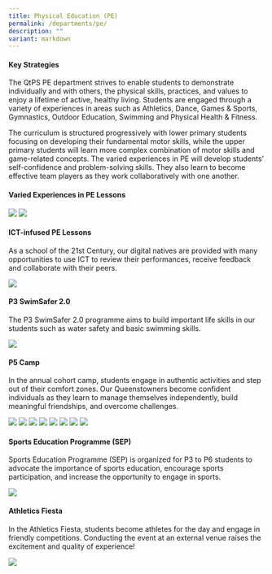 ```yaml
---
title: Physical Education (PE)
permalink: /departments/pe/
description: ""
variant: markdown
---
```

#### **Key Strategies**
The QtPS PE department strives to enable students to demonstrate individually and with others, the physical skills, practices, and values to enjoy a lifetime of active, healthy living. Students are engaged through a variety of experiences in areas such as Athletics, Dance, Games &amp; Sports, Gymnastics, Outdoor Education, Swimming and Physical Health &amp; Fitness.

The curriculum is structured progressively with lower primary students focusing on developing their fundamental motor skills, while the upper primary students will learn more complex combination of motor skills and game-related concepts. The varied experiences in PE will develop students’ self-confidence and problem-solving skills. They also learn to become effective team players as they work collaboratively with one another.

#### **Varied Experiences in PE Lessons**

![](/images/PE%201.jpg)
![](/images/PE%202.jpg)

#### **ICT-infused PE Lessons**
As a school of the 21st Century, our digital natives are provided with many opportunities to use ICT to review their performances, receive feedback and collaborate with their peers.

![](/images/PE%203.jpg)

#### **P3 SwimSafer 2.0**
The P3 SwimSafer 2.0 programme aims to build important life skills in our students such as water safety and basic swimming skills.

![](/images/PE%204.jpg)

#### **P5 Camp**
In the annual cohort camp, students engage in authentic activities and step out of their comfort zones. Our Queenstowners become confident individuals as they learn to manage themselves independently, build meaningful friendships, and overcome challenges.

![](/images/P5%20Camp/P5Camp_2025_1.jpg)
![](/images/P5%20Camp/P5Camp_2025_2.jpg)
![](/images/P5%20Camp/P5Camp_2025_3.jpg)
![](/images/P5%20Camp/P5Camp_2025_4.jpg)
![](/images/P5%20Camp/P5Camp_2025_5.jpg)
![](/images/P5%20Camp/P5Camp_2025_6.jpg)
![](/images/P5%20Camp/P5Camp_2025_7.jpg)
![](/images/P5%20Camp/P5Camp_2025_8.jpg)

#### **Sports Education Programme (SEP)**
Sports Education Programme (SEP) is organized for P3 to P6 students to advocate the importance of sports education, encourage sports participation, and increase the opportunity to engage in sports.

![](/images/PE%207.jpg)

#### **Athletics Fiesta**
In the Athletics Fiesta, students become athletes for the day and engage in friendly competitions. Conducting the event at an external venue raises the excitement and quality of experience!

![](/images/PE%2010.jpg)

